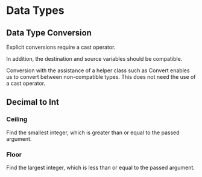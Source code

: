 # Data Types

## Data Type Conversion

Explicit conversions require a cast operator.

In addition, the destination and source variables should be compatible.

Conversion with the assistance of a helper class such as Convert enables us to convert between non-compatible types. This does not need the use of a cast operator.

## Decimal to Int

### Ceiling

Find the smallest integer, which is greater than or equal to the passed argument.

### Floor

Find the largest integer, which is less than or equal to the passed argument.
